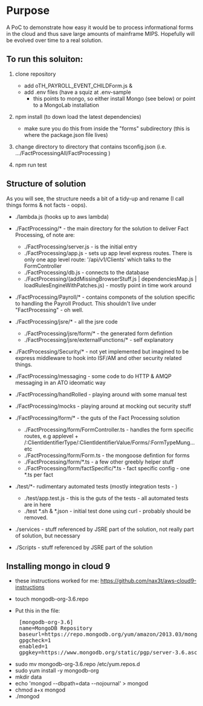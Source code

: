 Purpose
=======
A PoC to demonstrate how easy it would be to process informational forms in the cloud and thus save large amounts of mainframe MIPS.  Hopefully will be evolved over time to a real solution.

## To run this soluiton:

1. clone repository
    * add oTH_PAYROLL_EVENT_CHILDForm.js & 
    * add .env files (have a squiz at .env-sample 
      * this points to mongo, so either install Mongo (see below) or point to a MongoLab installation

2. npm install (to down load the latest dependencies)
	* make sure you do this from inside the "forms" subdirectory (this is where the package.json file lives)
3. change directory to directory that contains tsconfig.json (i.e. .../FactProcessingAll/FactProcessing )
4. npm run test

## Structure of solution

As you will see, the structure needs a bit of a tidy-up and rename (I call things forms & not facts - oops).

* ./lambda.js (hooks up to aws lambda)

* ./FactProcessing/* - the main directory for the solution to deliver Fact Processing, of note are:
  * ./FactProcessing/server.js - is the initial entry
  * ./FactProcessing/app.js - sets up app level express routes.  There is only one app level route: '/api/v1/Clients' which talks to the FormController
  * ./FactProcessing/db.js - connects to the database
  * ./FactProcessing/(addMissingBrowserStuff.js | dependenciesMap.js | loadRulesEngineWithPatches.js) - mostly point in time work around

 * ./FactProcessing/Payroll/* - contains componets of the solution specific to handling the Payroll Product.  This shouldn't live under "FactProcessing" - oh well.

 * ./FactProcessing/jsre/* - all the jsre code
   * ./FactProcessing/jsre/form/* - the generated form defintion
   * ./FactProcessing/jsre/externalFunctions/* - self explanatory

 * ./FactProcessing/Security/* - not yet implemented but imagined to be express middleware to hook into ISF/AM and other security related things.
 * ./FactProcessing/messaging - some code to do HTTP & AMQP messaging in an ATO ideomatic way
 * ./FactProcessing/handRolled - playing around with some manual test
 * ./FactProcessing/mocks - playing around at mocking out security stuff

* ./FactProcessing/form/* - the guts of the Fact Processing solution
  * ./FactProcessing/form/FormController.ts - handles the form specific routes, e.g applevel +  /:ClientIdentifierType/:ClientIdentifierValue/Forms/:FormTypeMung...etc
  * ./FactProcessing/form/Form.ts - the mongoose defintion for forms
  * ./FactProcessing/form/*.ts - a few other greebly helper stuff
  * ./FactProcessing/form/factSpecific/*.ts - fact specific config - one *.ts per fact

* ./test/*- rudimentary automated tests (mostly integration tests - )
  * ./test/app.test.js - this is the guts of the tests - all automated tests are in here 
  * ./test *.sh & *.json - initial test done using curl - probably should be removed.

* ./services - stuff referenced by JSRE part of the solution, not really part of solution, but necessary
* ./Scripts - stuff referenced by JSRE part of the solution


## Installing mongo in cloud 9
* these instructions worked for me: https://github.com/nax3t/aws-cloud9-instructions

* touch mongodb-org-3.6.repo
    
* Put this in the file:
<pre>
    [mongodb-org-3.6]
    name=MongoDB Repository
    baseurl=https://repo.mongodb.org/yum/amazon/2013.03/mongodb-org/3.6/x86_64/
    gpgcheck=1
    enabled=1
    gpgkey=https://www.mongodb.org/static/pgp/server-3.6.asc
</pre>
    
* sudo mv mongodb-org-3.6.repo /etc/yum.repos.d
* sudo yum install -y mongodb-org
* mkdir data
* echo 'mongod --dbpath=data --nojournal' > mongod
* chmod a+x mongod
* ./mongod
